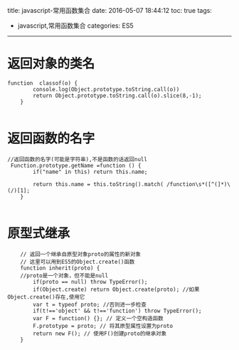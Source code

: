 title: javascript-常用函数集合
date: 2016-05-07 18:44:12
toc: true
tags:
- javascript,常用函数集合
categories: ES5
---



# 返回对象的类名
```
function  classof(o) {
        console.log(Object.prototype.toString.call(o))
        return Object.prototype.toString.call(o).slice(8,-1);
    }


```

# 返回函数的名字
```
//返回函数的名字(可能是字符串),不是函数的话返回null
 Function.prototype.getName =function () {
        if("name" in this) return this.name;

        return this.name = this.toString().match( /function\s*([^(]*)\(/)[1];
    }


```

# 原型式继承
```
    // 返回一个继承自原型对象proto的属性的新对象
    // 这里可以用到ES5的Object.create()函数
    function inherit(proto) {
    //proto是一个对象，但不能是null
        if(proto == null) throw TypeError();
        if(Object.create) return Object.create(proto); //如果Object.create()存在,使用它
        var t = typeof proto; //否则进一步检查
        if(t!=='object' && t!=='function') throw TypeError();
        var F = function() {}; // 定义一个空构造函数
        F.prototype = proto; // 将其原型属性设置为proto
        return new F(); // 使用F()创建proto的继承对象
    }
```
